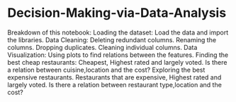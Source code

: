 # Decision-Making-via-Data-Analysis

Breakdown of this notebook:
Loading the dataset: Load the data and import the libraries.
Data Cleaning:
Deleting redundant columns.
Renaming the columns.
Dropping duplicates.
Cleaning individual columns.
Data Visualization: Using plots to find relations between the features.
Finding the best cheap restaurants:
Cheapest, Highest rated and largely voted.
Is there a relation between cuisine,location and the cost?
Exploring the best expensive restaurants.
Restaurants that are expensive, Highest rated and largely voted.
Is there a relation between restaurant type,location and the cost?
